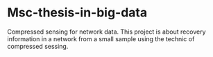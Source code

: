 # Msc-thesis-in-big-data
Compressed sensing for network data. This project is about recovery information in a network from a small sample using the technic of compressed sessing.
